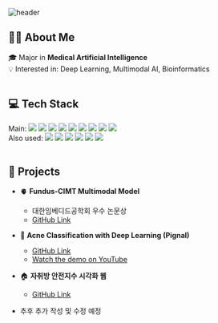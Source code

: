 
	

![header](https://capsule-render.vercel.app/api?type=waving&color=auto&text=Jeonghyun's%20GitHub&textBg=false&animation=fadeIn&fontColor=ffffff&height=200&fontAlignY=40&fontSize=40)


## 👩‍💻 About Me
🎓 Major in **Medical Artificial Intelligence** <br>
💡 Interested in: Deep Learning, Multimodal AI, Bioinformatics
<br><br>
## 💻 Tech Stack
Main:
<img src="https://img.shields.io/badge/Python-3776AB?style=flat&logo=Python&logoColor=white"/>  <img src="https://img.shields.io/badge/C++-A8B9CC?style=flat&logo=Cplusplus&logoColor=white"/>  <img src="https://img.shields.io/badge/R-276DC3?style=flat&logo=R&logoColor=white"/>  <img src="https://img.shields.io/badge/PyTorch-EE4C2C?style=flat&logo=PyTorch&logoColor=white"/>  <img src="https://img.shields.io/badge/OpenCV-5C3EE8?style=flat&logo=OpenCV&logoColor=white"/>  <img src="https://img.shields.io/badge/Pandas-150458?style=flat&logo=Pandas&logoColor=white"/>  <img src="https://img.shields.io/badge/Scikit--learn-F7931E?style=flat&logo=scikitlearn&logoColor=white"/>  <img src="https://img.shields.io/badge/TensorFlow-FF6F00?style=flat&logo=TensorFlow&logoColor=white"/>  <img src="https://img.shields.io/badge/YOLO-111F68?style=flat&logo=YOLO&logoColor=white"/> 
<br>
Also used:
<img src="https://img.shields.io/badge/CSS-663399?style=flat&logo=CSS&logoColor=white"/>  <img src="https://img.shields.io/badge/JavaScript-F7DF1E?style=flat&logo=JavaScript&logoColor=white"/>  <img src="https://img.shields.io/badge/SQLite-003B57?style=flat&logo=SQLite&logoColor=white"/>  <img src="https://img.shields.io/badge/MySQL-4479A1?style=flat&logo=MySQL&logoColor=white"/> <img src="https://img.shields.io/badge/Flask-3BABC3?style=flat&logo=Flask&logoColor=white"/> <img src="https://img.shields.io/badge/MediaPipe-0097A7?style=flat&logo=Mediapipe&logoColor=white"/> 
<br><br>
## 🚀 Projects

- 🫀 **Fundus-CIMT Multimodal Model**
    - 대한임베디드공학회 우수 논문상
    - [GitHub Link](https://github.com/hhjhhjh/multimodal-cvd-classification)
  
- 🧴 **Acne Classification with Deep Learning (Pignal)**
    - [GitHub Link](https://github.com/NIS-co-create/acne-CV)
    - [Watch the demo on YouTube](https://youtube.com/shorts/jJNZp1LQrow?si=Zh8ks_hD9YjqH3VL) 

- 🏠 **자취방 안전지수 시각화 웹**
    - [GitHub Link](https://github.com/Tave-14-Aespo/safe-house)

- 추후 추가 작성 및 수정 예정
<br><br>

  





